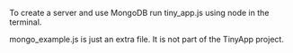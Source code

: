 To create a server and use MongoDB run tiny_app.js using node in the terminal.

mongo_example.js is just an extra file. It is not part of the TinyApp project.